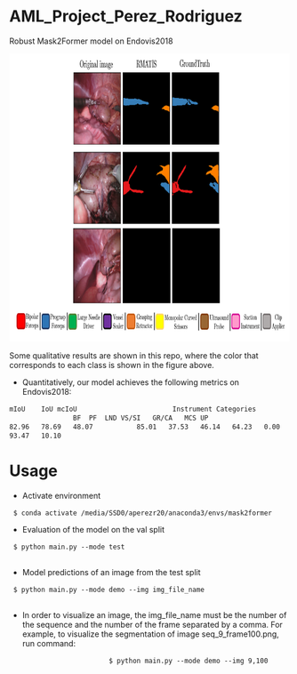 # AML_Project_Perez_Rodriguez

Robust Mask2Former model on Endovis2018
<p align="center">
	<img width="980" height="518" src="https://github.com/aperezr20/AML_Project_Perez_Rodriguez/blob/main/Segmentation%20Examples.png">
</p>

Some qualitative results are shown in this repo, where the color that corresponds to each class is shown in the figure above.

* Quantitatively, our model achieves the following metrics on Endovis2018:

```
mIoU	IoU	mcIoU	                     Instrument Categories						
				BF	PF	LND	VS/SI	GR/CA	MCS	UP
82.96	78.69	48.07	        85.01	37.53	46.14	64.23	0.00	93.47	10.10

```
# Usage

* Activate environment
```
 $ conda activate /media/SSD0/aperezr20/anaconda3/envs/mask2former
```
* Evaluation of the model on the val split
```
 $ python main.py --mode test
 
```

* Model predictions of an image from the test split
```
 $ python main.py --mode demo --img img_file_name
 
```
* In order to visualize an image, the img_file_name must be the number of the sequence and the number of the frame separated by a comma. For example, to 		visualize the segmentation of image seq_9_frame100.png, run command:
```
						 $ python main.py --mode demo --img 9,100
